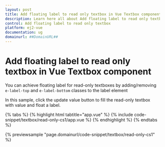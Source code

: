 ```yaml
---
layout: post
title: Add floating label to read only textbox in Vue Textbox component | Syncfusion
description: Learn here all about Add floating label to read only textbox in Syncfusion Vue Textbox component of Syncfusion Essential JS 2 and more.
control: Add floating label to read only textbox 
platform: ej2-vue
documentation: ug
domainurl: ##DomainURL##
---
```


# Add floating label to read only textbox in Vue Textbox component

You can achieve floating label for read-only textboxes by adding/removing `e-label-top` and `e-label-bottom` classes to the label element

In this sample, click the update value button to fill the read-only textbox with value and float a label.

{% tabs %}
{% highlight html tabtitle="app.vue" %}
{% include code-snippet/textbox/read-only-cs1/app.vue %}
{% endhighlight %}
{% endtabs %}
        
{% previewsample "page.domainurl/code-snippet/textbox/read-only-cs1" %}
